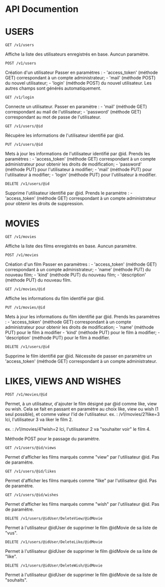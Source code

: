 # API Documention

# USERS
```
GET /v1/users
```
Affiche la liste des utilisateurs enregistrés en base.
Auncun paramètre.

```
POST /v1/users
```
Création d'un utilisateur
Passer en paramètres : 
    - 'access_token' (méthode GET) correspondant à un compte administrateur;
    - 'mail' (méthode POST) du nouvel utilisateur;
    - 'login' (méthode POST) du nouvel utilisateur.
Les autres champs sont générés automatiquement.

```
GET /v1/login
```
Connecte un utilisateur.
Passer en paramètre : 
    - 'mail' (méthode GET) correspondant au mail de l'utilisateur;
    - 'password' (méthode GET) correspondant au mot de passe de l'utilisateur.

```
GET /v1/users/@id
```
Récupère les informations de l'utilisateur identifié par @id.

```
PUT /v1/users/@id
```
Mets à jour les informations de l'utilisateur identifié par @id.
Prends les paramètres :
    - 'access_token' (méthode GET) correspondant à un compte administrateur pour obtenir les droits de modification;
    - 'password' (méthode PUT) pour l'utilisateur à modifier;
    - 'mail' (méthode PUT) pour l'utilisateur à modifier;
    - 'login' (méthode PUT) pour l'utilisateur à modifier.

```
DELETE /v1/users/@id
```
Supprime l'utilisateur identifié par @id.
Prends le paramètre : 
    - 'access_token' (méthode GET) correspondant à un compte administrateur pour obtenir les droits de suppression.


# MOVIES
```
GET /v1/movies
```
Affiche la liste des films enregistrés en base.
Auncun paramètre.

```
POST /v1/movies
```
Création d'un film
Passer en paramètres : 
    - 'access_token' (méthode GET) correspondant à un compte administrateur;
    - 'name' (méthode PUT) du nouveau film;
    - 'kind' (méthode PUT) du nouveau film;
    - 'description' (méthode PUT) du nouveau film.

```
GET /v1/movies/@id
```
Affiche les informations du film identifié par @id.

```
PUT /v1/movies/@id
```
Mets à jour les informations du film identifié par @id.
Prends les paramètres :
    - 'access_token' (méthode GET) correspondant à un compte administrateur pour obtenir les droits de modification;
    - 'name' (méthode PUT) pour le film à modifier
    - 'kind' (méthode PUT) pour le film à modifier;
    - 'description' (méthode PUT) pour le film à modifier.

```
DELETE /v1/users/@id
```
Supprime le film identifié par @id.
Nécessite de passer en paramètre un 'access_token' (méthode GET) correspondant à un compte administrateur.


# LIKES, VIEWS AND WISHES

```
POST /v1/movies/@id
```
Permet, à un utilisateur, d'ajouter le film désigné par @id comme like, view ou wish.
Cela se fait en passant en paramètre au choix like, view ou wish (1 seul possible), et comme valeur l'id de l'utilisateur.
ex. : /v1/movies/2?like=3
Ici, l'utilisateur 3 va liker le film 2.

ex. : /v1/movies/4?wish=2
Ici, l'utilisateur 2 va "souhaiter voir" le film 4.

Méthode POST pour le passage du paramètre.

```
GET /v1/users/@id/views
```
Permet d'afficher les films marqués comme "view" par l'utilisateur @id.
Pas de paramètre.

```
GET /v1/users/@id/likes
```
Permet d'afficher les films marqués comme "like" par l'utilisateur @id.
Pas de paramètre.

```
GET /v1/users/@id/wishes
```
Permet d'afficher les films marqués comme "wish" par l'utilisateur @id.
Pas de paramètre.

```
DELETE /v1/users/@idUser/DeleteView/@idMovie
```
Permet à l'utilisateur @idUser de supprimer le film @idMovie de sa liste de "vus".

```
DELETE /v1/users/@idUser/DeleteLike/@idMovie
```
Permet à l'utilisateur @idUser de supprimer le film @idMovie de sa liste de "like".

```
DELETE /v1/users/@idUser/DeleteWish/@idMovie
```
Permet à l'utilisateur @idUser de supprimer le film @idMovie de sa liste de "souhaits".
